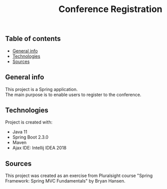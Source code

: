 <h1 align="right">Conference Registration</h1><br>

## Table of contents
* [General info](#general-info)
* [Technologies](#technologies)
* [Sources](#sources)

## General info
This project is a Spring application.  
The main purpose is to enable users to register to the conference.  

## Technologies
Project is created with:
* Java 11
* Spring Boot 2.3.0
* Maven
* Ajax
IDE: Intellij IDEA 2018

## Sources
This project was created as an exercise from Pluralsight course "Spring Framework: Spring MVC Fundamentals" by Bryan Hansen.
